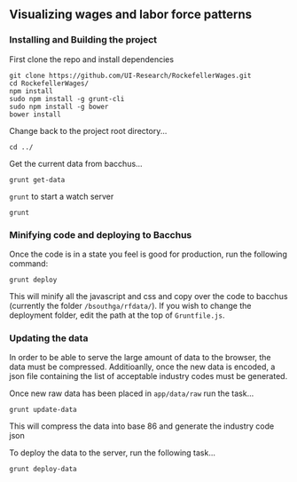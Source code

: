 ## Visualizing wages and labor force patterns

### Installing and Building the project

First clone the repo and install dependencies
```shell
git clone https://github.com/UI-Research/RockefellerWages.git
cd RockefellerWages/
npm install
sudo npm install -g grunt-cli
sudo npm install -g bower
bower install
```

Change back to the project root directory...
```shell
cd ../ 
```

Get the current data from bacchus...
```shell
grunt get-data
```

`grunt` to start a watch server
```shell
grunt
```

### Minifying code and deploying to Bacchus

Once the code is in a state you feel is good for production, run the following command:
```shell
grunt deploy
```
This will minify all the javascript and css and copy over the code to bacchus (currently the folder `/bsouthga/rfdata/`). If you wish to change the deployment folder, edit the path at the top of `Gruntfile.js`.

### Updating the data

In order to be able to serve the large amount of data to the browser, the data must be compressed. Additioanlly, once the new data is encoded, a json file containing the list of acceptable industry codes must be generated. 

Once new raw data has been placed in `app/data/raw` run the task...
```shell
grunt update-data
```
This will compress the data into base 86 and generate the industry code json

To deploy the data to the server, run the following task...
```shell
grunt deploy-data
```
